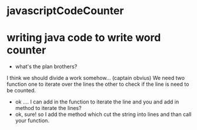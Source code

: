 # javascriptCodeCounter
# writing java code to write word counter

- what's the plan brothers?

I think we should divide a work somehow... (captain obvius)
We need two function one to iterate over the lines the other to check if the line is need to be counted.
- ok .... I can add in the function to iterate the line and you and add in method to iterate the lines?
- ok, sure! so I add the method which cut the string into lines and than call your function.